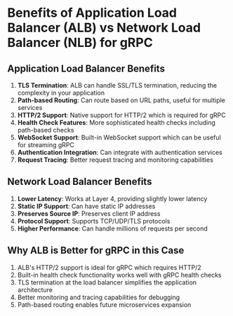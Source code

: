 # Benefits of Application Load Balancer (ALB) vs Network Load Balancer (NLB) for gRPC

## Application Load Balancer Benefits
1. **TLS Termination**: ALB can handle SSL/TLS termination, reducing the complexity in your application
2. **Path-based Routing**: Can route based on URL paths, useful for multiple services
3. **HTTP/2 Support**: Native support for HTTP/2 which is required for gRPC
4. **Health Check Features**: More sophisticated health checks including path-based checks
5. **WebSocket Support**: Built-in WebSocket support which can be useful for streaming gRPC
6. **Authentication Integration**: Can integrate with authentication services
7. **Request Tracing**: Better request tracing and monitoring capabilities

## Network Load Balancer Benefits
1. **Lower Latency**: Works at Layer 4, providing slightly lower latency
2. **Static IP Support**: Can have static IP addresses
3. **Preserves Source IP**: Preserves client IP address
4. **Protocol Support**: Supports TCP/UDP/TLS protocols
5. **Higher Performance**: Can handle millions of requests per second

## Why ALB is Better for gRPC in this Case
1. ALB's HTTP/2 support is ideal for gRPC which requires HTTP/2
2. Built-in health check functionality works well with gRPC health checks
3. TLS termination at the load balancer simplifies the application architecture
4. Better monitoring and tracing capabilities for debugging
5. Path-based routing enables future microservices expansion